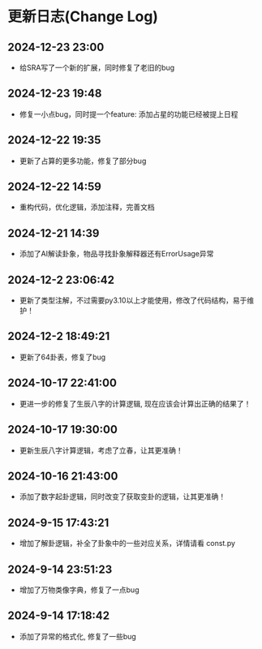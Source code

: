
# 更新日志(Change Log)

## 2024-12-23 23:00

- 给SRA写了一个新的扩展，同时修复了老旧的bug

## 2024-12-23 19:48

- 修复一小点bug，同时提一个feature: 添加占星的功能已经被提上日程

## 2024-12-22 19:35

- 更新了占算的更多功能，修复了部分bug

## 2024-12-22 14:59

- 重构代码，优化逻辑，添加注释，完善文档

## 2024-12-21 14:39

- 添加了AI解读卦象，物品寻找卦象解释器还有ErrorUsage异常

## 2024-12-2 23:06:42

- 更新了类型注解，不过需要py3.10以上才能使用，修改了代码结构，易于维护！

## 2024-12-2 18:49:21

- 更新了64卦表，修复了bug

## 2024-10-17 22:41:00

- 更进一步的修复了生辰八字的计算逻辑, 现在应该会计算出正确的结果了！

## 2024-10-17 19:30:00

- 更新生辰八字计算逻辑，考虑了立春，让其更准确！

## 2024-10-16 21:43:00

- 添加了数字起卦逻辑，同时改变了获取变卦的逻辑，让其更准确！

## 2024-9-15 17:43:21

- 增加了解卦逻辑，补全了卦象中的一些对应关系，详情请看 const.py

## 2024-9-14 23:51:23

- 增加了万物类像字典，修复了一点bug

## 2024-9-14 17:18:42

- 添加了异常的格式化, 修复了一些bug
